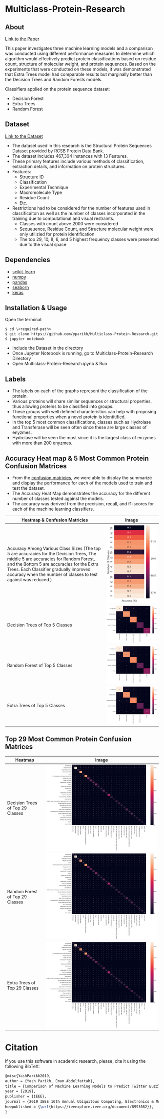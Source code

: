 # Multiclass-Protein-Research
## About

[Link to the Paper](https://ieeexplore.ieee.org/document/8993049)

This paper investigates three machine learning models and a comparison was conducted using different performance measures to determine which algorithm would effectively predict protein classifications based on residue count, structure of molecular weight, and protein sequences. Based on the experiments that were conducted on these models, it was demonstrated that Extra Trees model had comparable results but marginally better than the Decision Trees and Random Forests models.

Classifiers applied on the protein sequence dataset:
* Decision Forest
* Extra Trees
* Random Forest

## Dataset

[Link to the Dataset](https://www.kaggle.com/datasets/shahir/protein-data-set)

- The dataset used in this research is the Structural Protein Sequences Dataset provided by RCSB Protein Data Bank. 
- The dataset includes 467,304 instances with 13 Features. 
- These primary features include various methods of classification, extraction details, and information on protein structures.
- Features:
  - Structure ID
  - Classification
  - Experimental Technique
  - Macromolecule Type
  - Residue Count
  - Etc.
- Restrictions had to be considered for the number of features used in classificaiton as well as the number of classes incorporated in the training due to computational and visual restraints.
  - Classes with count above 2000 were considered
  - Sequeuence, Residue Count, and Structure molecular weight were only utilizied for protein identification
  - The top 29, 10, 8, 6, and 5 highest frequency classes were presented due to the visual space 

## Dependencies
* [scikit-learn](http://scikit-learn.org/stable/)
* [numpy](http://www.numpy.org/)
* [pandas](https://pandas.pydatakeras.org/)
* [seaborn](https://seaborn.pydata.org/)
* [keras](https://keras.io/)

## Installation & Usage

 Open the terminal:
 ```
 $ cd \<required-path>
 $ git clone https://github.com/yparikh/Multiclass-Protein-Research.git
 $ jupyter notebook
 ```
 - Include the Dataset in the directory 
 - Once Jupyter Notebook is running, go to Multiclass-Protein-Research Directory
 - Open Multiclass-Protein-Research.ipynb & Run 

## Labels
- The labels on each of the graphs represent the classification of the protein. 
- Various proteins will share similar sequences or structural properties, thus  allowing proteins to be classified into groups. 
- These groups with well defined characteristics can help with proposing functional properties when a novel protein is identitified. 
- In the top 5 most common classifications, classes such as Hydrolase and Transferase will be seen often since these are large classes of enyzmes. 
- Hydrolase will be seen the most since it is the largest class of enzymes with more than 200 enyzmes. 


## Accuracy Heat map & 5 Most Common Protein Confusion Matrices 
- From the [confusion matricies](https://en.wikipedia.org/wiki/Confusion_matrix), we were able to display the summarize and display the performance for each of the models used to train and test the dataset. 
- The Accuracy Heat Map demonstrates the accuracy for the different number of classes tested against the models. 
- The accuracy was derived from the precision, recall, and f1-scores for each of the machine learning classifiers. 


Heatmap & Confusion Matricies  | Image
------------- | -------------
Accuracy Among Various Class Sizes (The top 5 are accuracies for the Decision Trees, The middle 5 are accuracies for Random Forest, and the Bottom 5 are accuracies for the Extra Trees. Each Classifier gradually improved accuracy when the number of classes to test against was reduced.)| ![](/Readme/Heatmap_Accuracy.png)
Decision Trees of Top 5 Classes | ![](/Readme/Heatmap_DecisionTrees.png)
Random Forest of Top 5 Classes | ![](/Readme/Heatmap_RandomForest.png)
Extra Trees of Top 5 Classes | ![](/Readme/Heatmap_ExtraTrees.png)

## Top 29 Most Common Protein Confusion Matrices


Heatmap  | Image
------------- | -------------
Decision Trees of Top 29 Classes | ![](/Readme/Heatmap29_DecisionTrees.png)
Random Forest of Top 29 Classes | ![](/Readme/Heatmap29_RandomForest.png)
Extra Trees of Top 29 Classes | ![](/Readme/Heatmap29_ExtraTrees.png)

# Citation
If you use this software in academic research, please, cite it using the following BibTeX:
```latex
@misc{YashParikh2019,
author = {Yash Parikh, Eman Abdelfattah},
title = {Comparison of Machine Learning Models to Predict Twitter Buzz},
year = {2019},
publisher = {IEEE},
journal = {2019 IEEE 10th Annual Ubiquitous Computing, Electronics & Mobile Communication Conference (UEMCON)},
howpublished = {\url{https://ieeexplore.ieee.org/document/8993082}},
}
```
